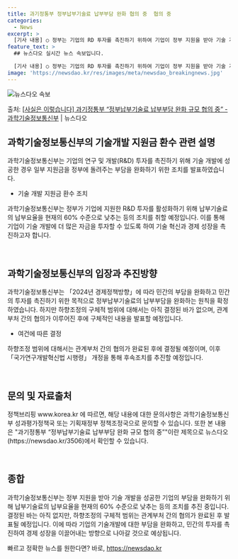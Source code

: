 ```yaml
---
title: 과기정통부 정부납부기술료 납부부담 완화 협의 중  협의 중
categories:
  - News
excerpt: >
  [기사 내용] ○ 정부는 기업의 RD 투자를 촉진하기 위하여 기업이 정부 지원을 받아 기술 개발에 성공할 경…
feature_text: >
  ## 뉴스다오 실시간 뉴스 속보입니다.

  [기사 내용] ○ 정부는 기업의 RD 투자를 촉진하기 위하여 기업이 정부 지원을 받아 기술 개발에 성공할 경…
image: 'https://newsdao.kr/res/images/meta/newsdao_breakingnews.jpg'
---
```


![뉴스다오 속보](https://newsdao.kr/res/images/meta/newsdao_breakingnews.jpg)

<p>출처: <a href="https://newsdao.kr/3506" rel="dofollow">[사실은 이렇습니다] 과기정통부 “정부납부기술료 납부부담 완화 규모 협의 중” - 과학기술정보통신부</a> | 뉴스다오</p>

<h2 data-ke-size="size26">과학기술정보통신부의 기술개발 지원금 환수 관련 설명</h2>
과학기술정보통신부는 기업의 연구 및 개발(R&D) 투자를 촉진하기 위해 기술 개발에 성공한 경우 일부 지원금을 정부에 돌려주는 부담을 완화하기 위한 조치를 발표하였습니다.
<ul>
<li>기술 개발 지원금 환수 조치</li>
</ul>
과학기술정보통신부는 정부가 기업에 지원한 R&D 투자를 활성화하기 위해 납부기술료의 납부요율을 현재의 60% 수준으로 낮추는 등의 조치를 취할 예정입니다. 이를 통해 기업이 기술 개발에 더 많은 자금을 투자할 수 있도록 하여 기술 혁신과 경제 성장을 촉진하고자 합니다.
<p data-ke-size="size16">&nbsp;</p>


<h2 data-ke-size="size26">과학기술정보통신부의 입장과 추진방향</h2>
과학기술정보통신부는 「2024년 경제정책방향」에 따라 민간의 부담을 완화하고 민간의 투자를 촉진하기 위한 목적으로 정부납부기술료의 납부부담을 완화하는 원칙을 확정하였습니다. 하지만 하향조정의 구체적 범위에 대해서는 아직 결정된 바가 없으며, 관계부처 간의 협의가 이루어진 후에 구체적인 내용을 발표할 예정입니다.
<ul>
<li>여건에 따른 결정</li>
</ul>
하향조정 범위에 대해서는 관계부처 간의 협의가 완료된 후에 결정될 예정이며, 이후 「국가연구개발혁신법 시행령」 개정을 통해 후속조치를 추진할 예정입니다.
<p data-ke-size="size16">&nbsp;</p>


<h2 data-ke-size="size26">문의 및 자료출처</h2>
정책브리핑 www.korea.kr 에 따르면, 해당 내용에 대한 문의사항은 과학기술정보통신부 성과평가정책국 또는 기획재정부 정책조정국으로 문의할 수 있습니다. 또한 본 내용은 "과기정통부 “정부납부기술료 납부부담 완화 규모 협의 중”"이란 제목으로 뉴스다오(https://newsdao.kr/3506)에서 확인할 수 있습니다.
<p data-ke-size="size16">&nbsp;</p>


<h2 data-ke-size="size26">종합</h2>
과학기술정보통신부는 정부 지원을 받아 기술 개발을 성공한 기업의 부담을 완화하기 위해 납부기술료의 납부요율을 현재의 60% 수준으로 낮추는 등의 조치를 추진 중입니다. 결정된 바는 아직 없지만, 하향조정의 구체적 범위는 관계부처 간의 협의가 완료된 후 발표될 예정입니다. 이에 따라 기업의 기술개발에 대한 부담을 완화하고, 민간의 투자를 촉진하여 경제 성장을 이끌어내는 방향으로 나아갈 것으로 예상됩니다. 

빠르고 정확한 뉴스를 원한다면? 바로, <a href="https://newsdao.kr" rel="dofollow">https://newsdao.kr</a>


